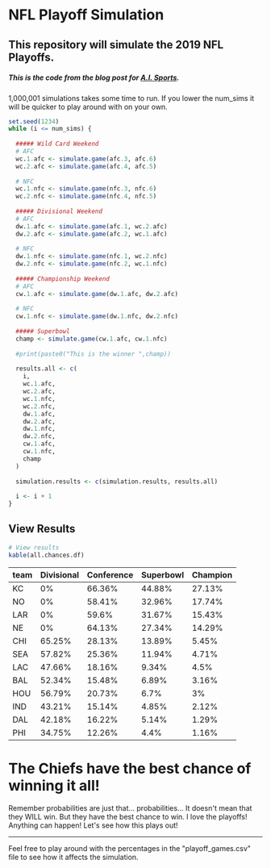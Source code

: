 NFL Playoff Simulation
================

This repository will simulate the 2019 NFL Playoffs.
----------------------------------------------------

##### This is the code from the blog post for [A.I. Sports](https://aisportsfirm.com/predicting-nfl-playoffs/).

1,000,001 simulations takes some time to run. If you lower the num\_sims it will be quicker to play around with on your own.

``` r
set.seed(1234)
while (i <= num_sims) {
  
  ##### Wild Card Weekend
  # AFC
  wc.1.afc <- simulate.game(afc.3, afc.6)
  wc.2.afc <- simulate.game(afc.4, afc.5)
  
  # NFC
  wc.1.nfc <- simulate.game(nfc.3, nfc.6)
  wc.2.nfc <- simulate.game(nfc.4, nfc.5)
  
  ##### Divisional Weekend
  # AFC
  dw.1.afc <- simulate.game(afc.1, wc.2.afc)
  dw.2.afc <- simulate.game(afc.2, wc.1.afc)
  
  # NFC
  dw.1.nfc <- simulate.game(nfc.1, wc.2.nfc)
  dw.2.nfc <- simulate.game(nfc.2, wc.1.nfc)
  
  ##### Championship Weekend
  # AFC
  cw.1.afc <- simulate.game(dw.1.afc, dw.2.afc)
  
  # NFC
  cw.1.nfc <- simulate.game(dw.1.nfc, dw.2.nfc)
  
  ##### Superbowl
  champ <- simulate.game(cw.1.afc, cw.1.nfc)
  
  #print(paste0("This is the winner ",champ))
  
  results.all <- c( 
    i,  
    wc.1.afc,
    wc.2.afc,
    wc.1.nfc,
    wc.2.nfc,
    dw.1.afc,
    dw.2.afc,
    dw.1.nfc,
    dw.2.nfc,
    cw.1.afc,
    cw.1.nfc,
    champ
  )
  
  simulation.results <- c(simulation.results, results.all)
  
  i <- i + 1 
}
```

View Results
------------

``` r
# View results
kable(all.chances.df)
```

|team |Divisional |Conference |Superbowl |Champion |
|:----|:----------|:----------|:---------|:--------|
|KC   |0%         |66.36%     |44.88%    |27.13%   |
|NO   |0%         |58.41%     |32.96%    |17.74%   |
|LAR  |0%         |59.6%      |31.67%    |15.43%   |
|NE   |0%         |64.13%     |27.34%    |14.29%   |
|CHI  |65.25%     |28.13%     |13.89%    |5.45%    |
|SEA  |57.82%     |25.36%     |11.94%    |4.71%    |
|LAC  |47.66%     |18.16%     |9.34%     |4.5%     |
|BAL  |52.34%     |15.48%     |6.89%     |3.16%    |
|HOU  |56.79%     |20.73%     |6.7%      |3%       |
|IND  |43.21%     |15.14%     |4.85%     |2.12%    |
|DAL  |42.18%     |16.22%     |5.14%     |1.29%    |
|PHI  |34.75%     |12.26%     |4.4%      |1.16%    |


The Chiefs have the best chance of winning it all!
==================================================

Remember probabilities are just that... probabilities... It doesn't mean that they WILL win. But they have the best chance to win. I love the playoffs! Anything can happen! Let's see how this plays out!

------------------------------------------------------------------------

Feel free to play around with the percentages in the "playoff\_games.csv" file to see how it affects the simulation.

